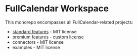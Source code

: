 
# FullCalendar Workspace

This monorepo encompasses all FullCalendar-related projects:

- [standard features](https://github.com/fullcalendar/fullcalendar/tree/main) - MIT license
- [premium features](premium) - [custom license](premium/LICENSE.md)
- connectors - MIT license
- examples - MIT license
